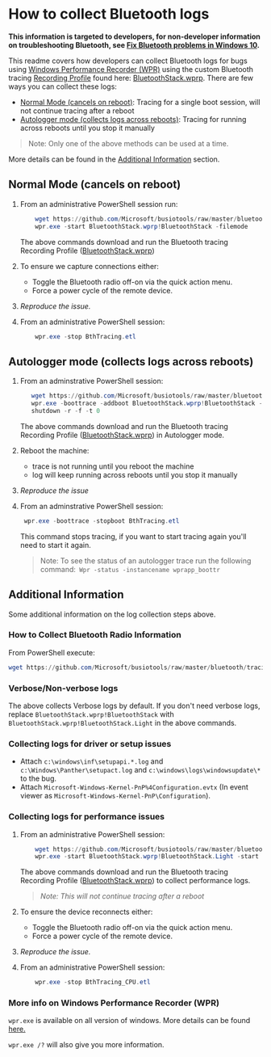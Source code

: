 # How to collect Bluetooth logs
 
**This information is targeted to developers, for non-developer information on troubleshooting Bluetooth, see [Fix Bluetooth problems in Windows 10](https://support.microsoft.com/en-us/help/14169/windows-10-fix-bluetooth-problems).**

This readme covers how developers can collect Bluetooth logs for bugs using [Windows Performance Recorder (WPR)](https://docs.microsoft.com/en-us/windows-hardware/test/wpt/introduction-to-wpr) using the custom Bluetooth tracing [Recording Profile](https://docs.microsoft.com/en-us/windows-hardware/test/wpt/wpr-quick-start#using-recording-profiles) found here: [BluetoothStack.wprp](./BluetoothStack.wprp). There are few ways you can collect these logs: 
* [Normal Mode (cancels on reboot)](#Normal-Mode-(cancels-on-reboot)): Tracing for a single boot session, will not continue tracing after a reboot
* [Autologger mode (collects logs across reboots)](#Autologger-mode-(collects-logs-across-reboots)): Tracing for running across reboots until you stop it manually
> Note: Only one of the above methods can be used at a time. 

More details can be found in the [Additional Information](#Additional-Information) section.
 
## Normal Mode (cancels on reboot)
1. From an administrative PowerShell session run:

    ```powershell
        wget https://github.com/Microsoft/busiotools/raw/master/bluetooth/tracing/BluetoothStack.wprp -outfile .\BluetoothStack.wprp
        wpr.exe -start BluetoothStack.wprp!BluetoothStack -filemode
    ```
    The above commands download and run the Bluetooth tracing Recording Profile ([BluetoothStack.wprp](./BluetoothStack.wprp))

1. To ensure we capture connections either:
    * Toggle the Bluetooth radio off-on via the quick action menu.
    * Force a power cycle of the remote device.
    
1. *Reproduce the issue.*

1. From an administrative PowerShell session:
    ```powershell
        wpr.exe -stop BthTracing.etl
    ````
## Autologger mode (collects logs across reboots)
1. From an adminstrative PowerShell session:
     ```powershell   
        wget https://github.com/Microsoft/busiotools/raw/master/bluetooth/tracing/BluetoothStack.wprp -UseBasicParsing -outfile .\BluetoothStack.wprp
        wpr.exe -boottrace -addboot BluetoothStack.wprp!BluetoothStack -filemode
        shutdown -r -f -t 0
    ```
      The above commands download and run the Bluetooth tracing Recording Profile ([BluetoothStack.wprp](./BluetoothStack.wprp)) in Autologger mode.
1. Reboot the machine:
    * trace is not running until you reboot the machine
    * log will keep running across reboots until you stop it manually
1. *Reproduce the issue*

1. From an adminstrative PowerShell session:
    ```powershell
     wpr.exe -boottrace -stopboot BthTracing.etl
    ```
    This command stops tracing, if you want to start tracing again you'll need to start it again.

    > Note: To see the status of an autologger trace run the following command:`
    Wpr -status -instancename wprapp_boottr`

## Additional Information

Some additional information on the log collection steps above.

### How to Collect Bluetooth Radio Information
From PowerShell execute: 
```powershell
wget https://github.com/Microsoft/busiotools/raw/master/bluetooth/tracing/GetBluetoothRadioInfo.ps1 -UseBasicParsing | iex
```

### Verbose/Non-verbose logs
The above collects Verbose logs by default. If you don't need verbose logs, replace ``BluetoothStack.wprp!BluetoothStack`` with ``BluetoothStack.wprp!BluetoothStack.Light`` in the above commands.

### Collecting logs for driver or setup issues
* Attach `c:\windows\inf\setupapi.*.log` and `c:\Windows\Panther\setupact.log` and `c:\windows\logs\windowsupdate\*` to the bug.
* Attach `Microsoft-Windows-Kernel-PnP%4Configuration.evtx` (In event viewer as `Microsoft-Windows-Kernel-PnP\Configuration`).

### Collecting logs for performance issues
1. From an administrative PowerShell session:
    ```powershell
        wget https://github.com/Microsoft/busiotools/raw/master/bluetooth/tracing/BluetoothStack.wprp -outfile .\BluetoothStack.wprp
        wpr.exe -start BluetoothStack.wprp!BluetoothStack.Light -start CPU -filemode
    ```
    The above commands download and run the Bluetooth tracing Recording Profile ([BluetoothStack.wprp](./BluetoothStack.wprp)) to collect performance logs.
    >*Note: This will not continue tracing after a reboot*
1. To ensure the device reconnects either:
    * Toggle the Bluetooth radio off-on via the quick action menu.
    * Force a power cycle of the remote device.
    
1. *Reproduce the issue.*

1. From an administrative PowerShell session:
    ```powershell
        wpr.exe -stop BthTracing_CPU.etl
    ````

### More info on Windows Performance Recorder (WPR)
`wpr.exe` is available on all version of windows. More details can be found [here.](https://docs.microsoft.com/en-us/windows-hardware/test/wpt/wpr-command-line-options)

`wpr.exe /?` will also give you more information.
